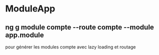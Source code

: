 # ModuleApp
## ng g module compte --route compte --module app.module
pour générer les modules compte avec  lazy loading et routage
